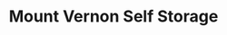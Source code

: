 ---
title: "Mount Vernon Self Storage"
url: /mount-vernon/mount-vernon-self-storage/
shop: storage rental
---